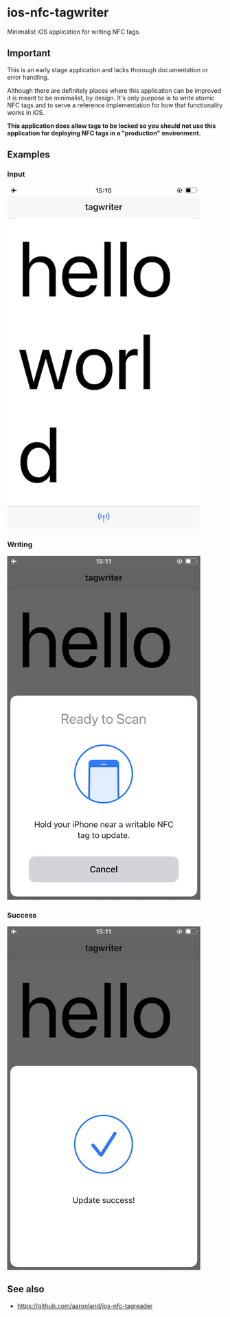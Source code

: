 # ios-nfc-tagwriter

Minimalist iOS application for writing NFC tags.

## Important

This is an early stage application and lacks thorough documentation or error handling.

Although there are definitely places where this application can be improved it is meant to be minimalist, by design. It's only purpose is to write atomic NFC tags and to serve a reference implementation for how that functionality works in iOS.

**This application does allow tags to be locked so you should not use this application for deploying NFC tags in a "production" environment.**

## Examples

### Input

![](images/tagwriter.png)

### Writing

![](images/tagwriter-scan.png)

### Success

![](images/tagwriter-success.png)

## See also

* https://github.com/aaronland/ios-nfc-tagreader